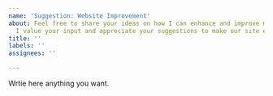 ```yaml
---
name: 'Suggestion: Website Improvement'
about: Feel free to share your ideas on how I can enhance and improve my website.
  I value your input and appreciate your suggestions to make our site even better.
title: ''
labels: ''
assignees: ''

---
```


Wrtie here anything you want.
